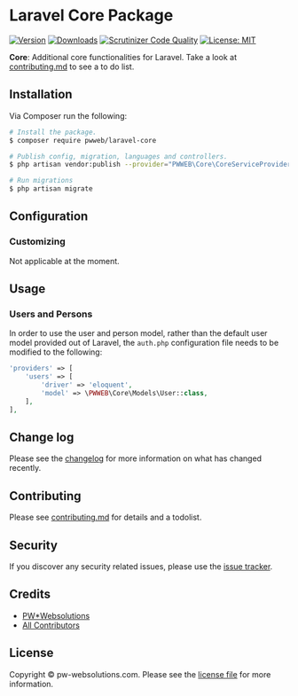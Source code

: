 # Laravel Core Package

[![Version](https://poser.pugx.org/pwweb/laravel-core/v/stable.svg)](https://github.com/pwweb/laravel-core/releases)
[![Downloads](https://poser.pugx.org/pwweb/laravel-core/d/total.svg)](https://github.com/pwweb/laravel-core)
[![Scrutinizer Code Quality](https://scrutinizer-ci.com/g/pwweb/laravel-core/badges/quality-score.png?b=master)](https://scrutinizer-ci.com/g/pwweb/core/?branch=master)
[![License: MIT](https://img.shields.io/badge/License-MIT-yellow.svg)](https://opensource.org/licenses/MIT)
<!-- [![Latest Version on Packagist][ico-version]][link-packagist]
[![Total Downloads][ico-downloads]][link-downloads]
[![Build Status][ico-travis]][link-travis] -->

**Core**: Additional core functionalities for Laravel. Take a look at [contributing.md](contributing.md) to see a to do list.

## Installation

Via Composer run the following:

``` bash
# Install the package.
$ composer require pwweb/laravel-core

# Publish config, migration, languages and controllers.
$ php artisan vendor:publish --provider="PWWEB\Core\CoreServiceProvider"

# Run migrations
$ php artisan migrate
```

## Configuration

### Customizing
Not applicable at the moment.

## Usage

### Users and Persons
In order to use the user and person model, rather than the default user model provided out of Laravel, the `auth.php` configuration file needs to be modified to the following:
```php
'providers' => [
    'users' => [
        'driver' => 'eloquent',
        'model' => \PWWEB\Core\Models\User::class,
    ],
],
```

## Change log

Please see the [changelog](changelog.md) for more information on what has changed recently.

## Contributing

Please see [contributing.md](contributing.md) for details and a todolist.

## Security

If you discover any security related issues, please use the [issue tracker][link-issues].

## Credits

- [PW*Websolutions][link-author]
- [All Contributors][link-contributors]

## License

Copyright &copy; pw-websolutions.com. Please see the [license file][link-licencse] for more information.

[link-author]: https://github.com/pwweb
[link-contributors]: ../../contributors
[link-issues]: https://github.com/pwweb/laravel-core/issues
[link-licencse]: https://opensource.org/licenses/MIT

